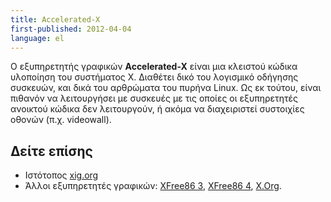 ```yaml
---
title: Accelerated-X
first-published: 2012-04-04
language: el
---
```


Ο εξυπηρετητής γραφικών **Accelerated-X** είναι μια κλειστού κώδικα 
υλοποίηση του συστήματος X. Διαθέτει δικό του λογισμικό οδήγησης 
συσκευών, και δικά του αρθρώματα του πυρήνα Linux. Ως εκ τούτου, 
είναι πιθανόν να λειτουργήσει με συσκευές με τις οποίες οι 
εξυπηρετητές ανοικτού κώδικα δεν λειτουργούν, ή ακόμα να διαχειριστεί 
συστοιχίες οθονών (π.χ. videowall).

## Δείτε επίσης ##

*   Ιστότοπος [xig.org](http://www.xig.com/)
*   Άλλοι εξυπηρετητές γραφικών: [XFree86 3](/posts/xfree86-3/), 
    [XFree86 4](/posts/xfree86-4/), [X.Org](x.org.el.html).

